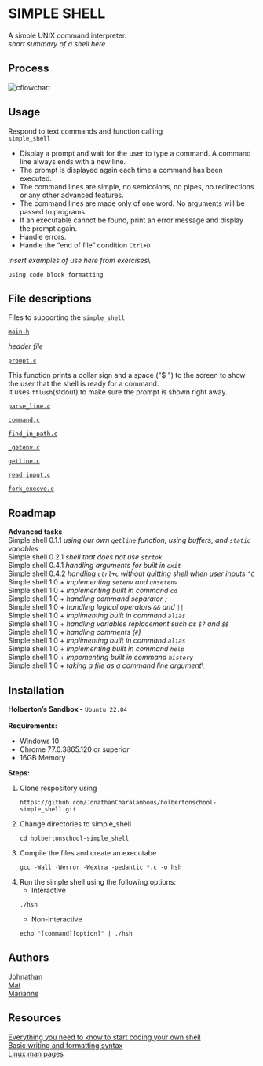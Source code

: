 # SIMPLE SHELL
A simple UNIX command interpreter.\
_short summary of a shell here_

## Process
![cflowchart](https://github.com/user-attachments/assets/6b628811-2377-456f-a7b8-a854e80168e3)

## Usage
Respond to text commands and function calling \
`simple_shell`
+ Display a prompt and wait for the user to type a command. A command line always ends with a new line.
+ The prompt is displayed again each time a command has been executed.
+ The command lines are simple, no semicolons, no pipes, no redirections or any other advanced features.
+ The command lines are made only of one word. No arguments will be passed to programs.
+ If an executable cannot be found, print an error message and display the prompt again.
+ Handle errors.
+ Handle the “end of file” condition `Ctrl+D`

_insert examples of use here from exercises_\
```
using code block formatting
```

## File descriptions
Files to supporting the `simple_shell`

[`main.h`](https://github.com/JonathanCharalambous/holbertonschool-simple_shell/blob/main/main.h)

_header file_

[`prompt.c`](https://github.com/JonathanCharalambous/holbertonschool-simple_shell/blob/main/prompt.c)

This function prints a dollar sign and a space ("$ ") to the screen to show the user that the shell is ready for a command.\
     It uses `fflush`(stdout) to make sure the prompt is shown right away.

[`parse_line.c`](https://github.com/JonathanCharalambous/holbertonschool-simple_shell/blob/main/parse_line.c)

[`command.c`](https://github.com/JonathanCharalambous/holbertonschool-simple_shell/blob/main/command.c)

[`find_in_path.c`](https://github.com/JonathanCharalambous/holbertonschool-simple_shell/blob/main/*find_in_path.c)

[`_getenv.c`](https://github.com/JonathanCharalambous/holbertonschool-simple_shell/blob/main/_getenv.c)

[`getline.c`](https://github.com/JonathanCharalambous/holbertonschool-simple_shell/blob/main/_getline.c)

[`read_input.c`](https://github.com/JonathanCharalambous/holbertonschool-simple_shell/blob/main/read_input.c)

[`fork_execve.c`](https://github.com/JonathanCharalambous/holbertonschool-simple_shell/blob/main/fork_execve.c)




## Roadmap
**Advanced  tasks**\
Simple shell 0.1.1  _using our own `getline` function, using buffers, and `static` variables_\
Simple shell 0.2.1  _shell that does not use `strtok`_\
Simple shell 0.4.1  _handling arguments for built in `exit`_\
Simple shell 0.4.2  _handling `ctrl+c` without quitting shell when user inputs `^C`_\
Simple shell 1.0 + _implementing `setenv` and `unsetenv`_\
Simple shell 1.0 + _implementing built in command `cd`_\
Simple shell 1.0 + _handling command separator `;`_\
Simple shell 1.0 + _handling logical operators `&&` and `||`_\
Simple shell 1.0 + _implimenting built in command `alias`_\
Simple shell 1.0 + _handling variables replacement such as `$?` and `$$`_\
Simple shell 1.0 + _handling comments (`#`)_\
Simple shell 1.0 + _implimenting built in command `alias`_\
Simple shell 1.0 + _implementing built in command `help`_\
Simple shell 1.0 + _impementing built in command `history`_\
Simple shell 1.0 + _taking a file as a command line argument_\

## Installation
**Holberton’s Sandbox -** `Ubuntu 22.04`\
\
**Requirements:**
   + Windows 10
   + Chrome 77.0.3865.120 or superior
   + 16GB Memory

**Steps:**
1. Clone respository using
   ```
   https://github.com/JonathanCharalambous/holbertonschool-simple_shell.git
   ```
2. Change directories to simple_shell
   ```
   cd holbertonschool-simple_shell
   ```
3. Compile the files and create an executabe
   ```
   gcc -Wall -Werror -Wextra -pedantic *.c -o hsh
   ```
4. Run the simple shell using the following options:
   + Interactive
   ```
   ./hsh
   ``` 
   + Non-interactive
   ```
   echo "[command][option]" | ./hsh
   ```

## Authors
[Johnathan](https://github.com/JonathanCharalambous)\
[Mat](https://github.com/Mat-26-dot)\
[Marianne](https://github.com/T0ILETR0LL)

## Resources
[Everything you need to know to start coding your own shell](https://intranet.hbtn.io/concepts/900)\
[Basic writing and formatting syntax](https://docs.github.com/en/get-started/writing-on-github/getting-started-with-writing-and-formatting-on-github/basic-writing-and-formatting-syntax)\
[Linux man pages](https://linux.die.net/man/)

